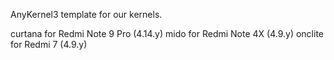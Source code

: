 AnyKernel3 template for our kernels.

curtana for Redmi Note 9 Pro (4.14.y)
mido for Redmi Note 4X (4.9.y)
onclite for Redmi 7 (4.9.y)
